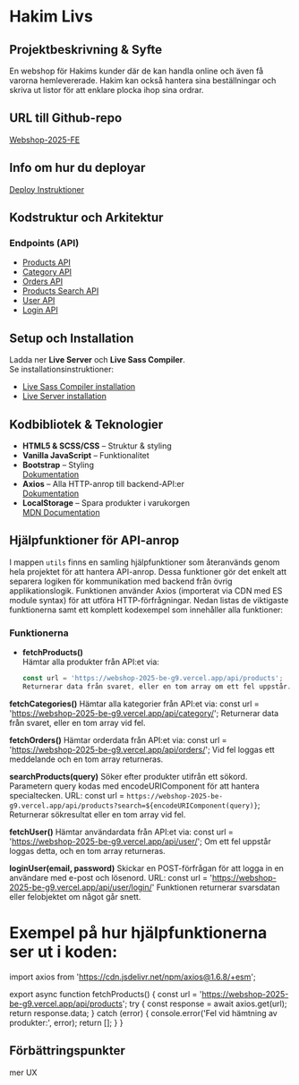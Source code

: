 # Hakim Livs

## Projektbeskrivning & Syfte

En webshop för Hakims kunder där de kan handla online och även få varorna hemlevererade. Hakim kan också hantera sina beställningar och skriva ut listor för att enklare plocka ihop sina ordrar.

## URL till Github-repo

[Webshop-2025-FE](https://github.com/Becczs/Webshop-2025-FE.git)

## Info om hur du deployar

[Deploy Instruktioner](https://willandskill.notion.site/Projekt-upps-ttning-Frontend-1b617cd1771581d49123f895777366cb)

## Kodstruktur och Arkitektur

### Endpoints (API)

- [Products API](https://webshop-2025-be-g9.vercel.app/api/products/)
- [Category API](https://webshop-2025-be-g9.vercel.app/api/category/)
- [Orders API](https://webshop-2025-be-g9.vercel.app/api/orders/)
- [Products Search API](https://webshop-2025-be-g9.vercel.app/api/products?search/)
- [User API](https://webshop-2025-be-g9.vercel.app/api/user/)
- [Login API](https://webshop-2025-be-g9.vercel.app/api/login/)

## Setup och Installation

Ladda ner **Live Server** och **Live Sass Compiler**.  
Se installationsinstruktioner:

- [Live Sass Compiler installation](https://dev.to/sampadsarker/install-and-customize-the-live-sass-compiler-19k9)
- [Live Server installation](https://code-you.org/students/resources/guides/install-live-server-in-vs-code/)

## Kodbibliotek & Teknologier

- **HTML5 & SCSS/CSS** – Struktur & styling
- **Vanilla JavaScript** – Funktionalitet
- **Bootstrap** – Styling  
  [Dokumentation](https://getbootstrap.com/docs/5.0/getting-started/introduction/)
- **Axios** – Alla HTTP-anrop till backend-API:er  
  [Dokumentation](https://axios-http.com/docs/intro)
- **LocalStorage** – Spara produkter i varukorgen  
  [MDN Documentation](https://developer.mozilla.org/en-US/docs/Web/API/Window/localStorage)

## Hjälpfunktioner för API-anrop

I mappen `utils` finns en samling hjälpfunktioner som återanvänds genom hela projektet för att hantera API-anrop. Dessa funktioner gör det enkelt att separera logiken för kommunikation med backend från övrig applikationslogik. Funktionen använder Axios (importerat via CDN med ES module syntax) för att utföra HTTP-förfrågningar. Nedan listas de viktigaste funktionerna samt ett komplett kodexempel som innehåller alla funktioner:

### Funktionerna
- **fetchProducts()**  
  Hämtar alla produkter från API:et via:  
  ```javascript
  const url = 'https://webshop-2025-be-g9.vercel.app/api/products';
  Returnerar data från svaret, eller en tom array om ett fel uppstår.

**fetchCategories()**
Hämtar alla kategorier från API:et via:
const url = 'https://webshop-2025-be-g9.vercel.app/api/category/';
Returnerar data från svaret, eller en tom array vid fel.

**fetchOrders()**
Hämtar orderdata från API:et via:
const url = 'https://webshop-2025-be-g9.vercel.app/api/orders/';
Vid fel loggas ett meddelande och en tom array returneras.

**searchProducts(query)**
Söker efter produkter utifrån ett sökord. Parametern query kodas med encodeURIComponent för att hantera specialtecken.
URL:
const url = `https://webshop-2025-be-g9.vercel.app/api/products?search=${encodeURIComponent(query)}`;
Returnerar sökresultat eller en tom array vid fel.

**fetchUser()**
Hämtar användardata från API:et via:
const url = 'https://webshop-2025-be-g9.vercel.app/api/user/';
Om ett fel uppstår loggas detta, och en tom array returneras.

**loginUser(email, password)**
Skickar en POST-förfrågan för att logga in en användare med e-post och lösenord.
URL:
const url = 'https://webshop-2025-be-g9.vercel.app/api/user/login/'
Funktionen returnerar svarsdatan eller felobjektet om något går snett.



# Exempel på hur hjälpfunktionerna ser ut i koden:

import axios from 'https://cdn.jsdelivr.net/npm/axios@1.6.8/+esm';

export async function fetchProducts() {
  const url = 'https://webshop-2025-be-g9.vercel.app/api/products';
  try {
    const response = await axios.get(url);
    return response.data;
  } catch (error) {
    console.error('Fel vid hämtning av produkter:', error);
    return [];
  }
}

## Förbättringspunkter
mer UX




